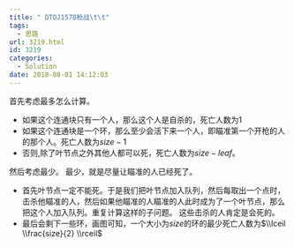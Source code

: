 ```yaml
---
title: " DTOJ1578枪战\t\t"
tags:
  - 思路
url: 3219.html
id: 3219
categories:
  - Solution
date: 2018-08-01 14:12:03
---
```


首先考虑最多怎么计算。

*   如果这个连通块只有一个人，那么这个人是自杀的，死亡人数为$1$
*   如果这个连通块是一个环，那么至少会活下来一个人，即瞄准第一个开枪的人的那个人。死亡人数为$size-1$
*   否则,除了叶节点之外其他人都可以死，死亡人数为$size-leaf$。

然后考虑最少。 最少，就是尽量让瞄准的人已经死了。

*   首先叶节点一定不能死。于是我们把叶节点加入队列，然后每取出一个点时，击杀他瞄准的人，然后如果他瞄准的人瞄准的人此时成为了一个叶节点，那么把这个人加入队列。重复计算这样的子问题。 这些击杀的人肯定是会死的。
*   最后会剩下一些环，画图可知，一个大小为$size$的环的最少死亡人数为$\\lceil \\frac{size}{2} \\rceil$